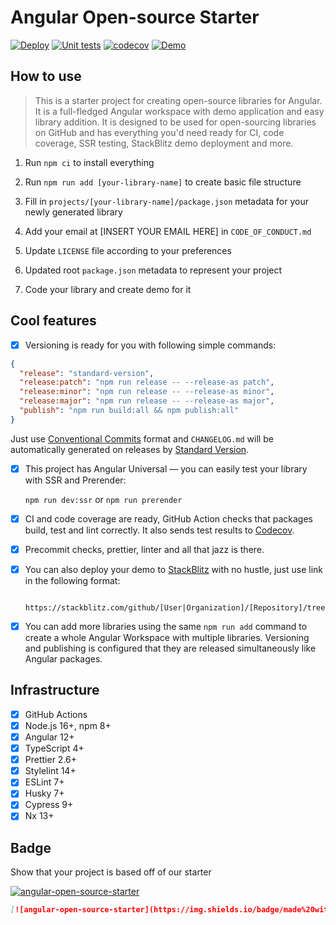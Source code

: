 # Angular Open-source Starter

[![Deploy](https://github.com/Tinkoff/angular-open-source-starter/actions/workflows/deploy.yml/badge.svg)](https://github.com/Tinkoff/angular-open-source-starter/actions/workflows/deploy.yml)
[![Unit tests](https://github.com/Tinkoff/angular-open-source-starter/actions/workflows/test.yml/badge.svg)](https://github.com/Tinkoff/angular-open-source-starter/actions/workflows/test.yml)
[![codecov](https://codecov.io/gh/Tinkoff/angular-open-source-starter/branch/main/graph/badge.svg?token=KfV90T6KkK)](https://codecov.io/gh/Tinkoff/angular-open-source-starter)
[![Demo](https://img.shields.io/badge/demo-website-green)](https://tinkoff.github.io/angular-open-source-starter/)

## How to use

> This is a starter project for creating open-source libraries for Angular. It is a full-fledged Angular workspace with
> demo application and easy library addition. It is designed to be used for open-sourcing libraries on GitHub and has
> everything you'd need ready for CI, code coverage, SSR testing, StackBlitz demo deployment and more.

1. Run `npm ci` to install everything

2. Run `npm run add [your-library-name]` to create basic file structure

3. Fill in `projects/[your-library-name]/package.json` metadata for your newly generated library

4. Add your email at [INSERT YOUR EMAIL HERE] in `CODE_OF_CONDUCT.md`

5. Update `LICENSE` file according to your preferences

6. Updated root `package.json` metadata to represent your project

7. Code your library and create demo for it

## Cool features

- [x] Versioning is ready for you with following simple commands:

```json
{
  "release": "standard-version",
  "release:patch": "npm run release -- --release-as patch",
  "release:minor": "npm run release -- --release-as minor",
  "release:major": "npm run release -- --release-as major",
  "publish": "npm run build:all && npm publish:all"
}
```

Just use [Conventional Commits](https://www.conventionalcommits.org/en/v1.0.0-beta.4/) format and `CHANGELOG.md` will be
automatically generated on releases by
[Standard Version](https://github.com/conventional-changelog/standard-version#standard-version).

- [x] This project has Angular Universal — you can easily test your library with SSR and Prerender:

  `npm run dev:ssr` or `npm run prerender`

- [x] CI and code coverage are ready, GitHub Action checks that packages build, test and lint correctly. It also sends
      test results to [Codecov](https://about.codecov.io).

- [x] Precommit checks, prettier, linter and all that jazz is there.

- [x] You can also deploy your demo to [StackBlitz](https://stackblitz.com) with no hustle, just use link in the
      following format:

         https://stackblitz.com/github/[User|Organization]/[Repository]/tree/main/projects/demo

- [x] You can add more libraries using the same `npm run add` command to create a whole Angular Workspace with multiple
      libraries. Versioning and publishing is configured that they are released simultaneously like Angular packages.

## Infrastructure

- [x] GitHub Actions
- [x] Node.js 16+, npm 8+
- [x] Angular 12+
- [x] TypeScript 4+
- [x] Prettier 2.6+
- [x] Stylelint 14+
- [x] ESLint 7+
- [x] Husky 7+
- [x] Cypress 9+
- [x] Nx 13+

## Badge

Show that your project is based off of our starter

[![angular-open-source-starter](https://img.shields.io/badge/made%20with-angular--open--source--starter-d81676?logo=angular)](https://github.com/Tinkoff/angular-open-source-starter)

```md
[![angular-open-source-starter](https://img.shields.io/badge/made%20with-angular--open--source--starter-d81676?logo=angular)](https://github.com/Tinkoff/angular-open-source-starter)
```
